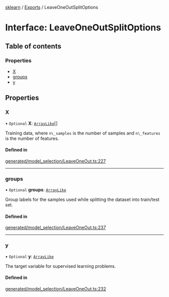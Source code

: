 [sklearn](../readme.md) / [Exports](../modules.md) / LeaveOneOutSplitOptions

# Interface: LeaveOneOutSplitOptions

## Table of contents

### Properties

- [X](LeaveOneOutSplitOptions.md#x)
- [groups](LeaveOneOutSplitOptions.md#groups)
- [y](LeaveOneOutSplitOptions.md#y)

## Properties

### X

• `Optional` **X**: [`ArrayLike`](../modules.md#arraylike)[]

Training data, where `n\_samples` is the number of samples and `n\_features` is the number of features.

#### Defined in

[generated/model_selection/LeaveOneOut.ts:227](https://github.com/transitive-bullshit/scikit-learn-ts/blob/367336a/packages/sklearn/src/generated/model_selection/LeaveOneOut.ts#L227)

___

### groups

• `Optional` **groups**: [`ArrayLike`](../modules.md#arraylike)

Group labels for the samples used while splitting the dataset into train/test set.

#### Defined in

[generated/model_selection/LeaveOneOut.ts:237](https://github.com/transitive-bullshit/scikit-learn-ts/blob/367336a/packages/sklearn/src/generated/model_selection/LeaveOneOut.ts#L237)

___

### y

• `Optional` **y**: [`ArrayLike`](../modules.md#arraylike)

The target variable for supervised learning problems.

#### Defined in

[generated/model_selection/LeaveOneOut.ts:232](https://github.com/transitive-bullshit/scikit-learn-ts/blob/367336a/packages/sklearn/src/generated/model_selection/LeaveOneOut.ts#L232)
